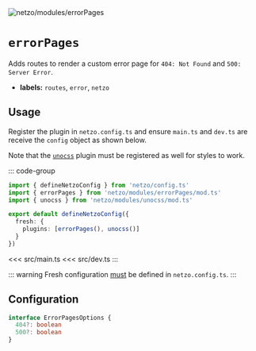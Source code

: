 <img src="https://raw.githubusercontent.com/netzo/netzo/main/assets/modules/errorPages.svg" alt="netzo/modules/errorPages" class="mb-5 w-75px">

# `errorPages`

Adds routes to render a custom error page for `404: Not Found` and `500: Server Error`.

- **labels:** `routes`, `error`, `netzo`

## Usage

Register the plugin in `netzo.config.ts` and ensure `main.ts` and `dev.ts` are receive the `config` object as shown below.

Note that the [`unocss`](/docs/netzo/modules/unocss) plugin must be registered as well for styles to work.

::: code-group
```ts [netzo.config.ts]
import { defineNetzoConfig } from 'netzo/config.ts'
import { errorPages } from 'netzo/modules/errorPages/mod.ts'
import { unocss } from 'netzo/modules/unocss/mod.ts'

export default defineNetzoConfig({
  fresh: {
    plugins: [errorPages(), unocss()]
  }
})
```
<<< src/main.ts
<<< src/dev.ts
:::

::: warning Fresh configuration [must](https://fresh.deno.dev/docs/concepts/ahead-of-time-builds#migrating-existing-projects-with-plugins) be defined in `netzo.config.ts`.
:::

## Configuration

```ts
interface ErrorPagesOptions {
  404?: boolean
  500?: boolean
}
```
